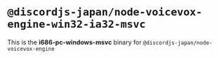 # `@discordjs-japan/node-voicevox-engine-win32-ia32-msvc`

This is the **i686-pc-windows-msvc** binary for `@discordjs-japan/node-voicevox-engine`
